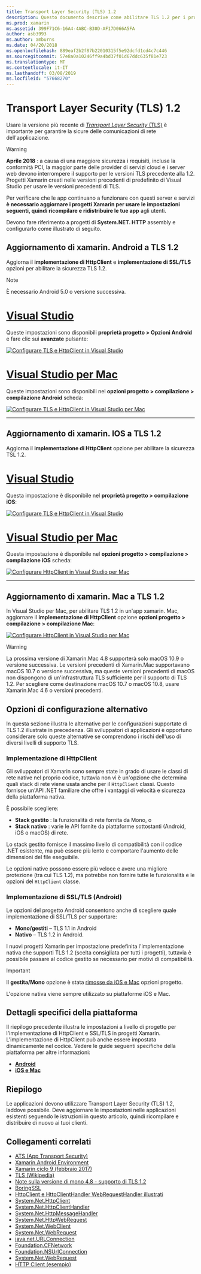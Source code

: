 ```yaml
---
title: Transport Layer Security (TLS) 1.2
description: Questo documento descrive come abilitare TLS 1.2 per i progetti xamarin. IOS, xamarin. Android e xamarin. Mac. Viene illustrato come eseguire questa operazione in Visual Studio 2017 e Visual Studio per Mac.
ms.prod: xamarin
ms.assetid: 399F71C6-16A4-4ABC-B30D-AF17D066A5FA
author: asb3993
ms.author: amburns
ms.date: 04/20/2018
ms.openlocfilehash: 889eaf2b2f87b22010315f5e92dcfd1cd4c7c446
ms.sourcegitcommit: 57e8a0a10246ff9a4bd37f01d67ddc635f81e723
ms.translationtype: MT
ms.contentlocale: it-IT
ms.lasthandoff: 03/08/2019
ms.locfileid: "57668270"
---
```

# <a name="transport-layer-security-tls-12"></a>Transport Layer Security (TLS) 1.2

Usare la versione più recente di [ _Transport Layer Security_ (TLS)](https://en.wikipedia.org/wiki/Transport_Layer_Security) è importante per garantire la sicure delle comunicazioni di rete dell'applicazione.

> [!WARNING]
> **Aprile 2018** : a causa di una maggiore sicurezza i requisiti, incluse la conformità PCI, la maggior parte delle provider di servizi cloud e i server web devono interrompere il supporto per le versioni TLS precedente alla 1.2.  Progetti Xamarin creati nelle versioni precedenti di predefinito di Visual Studio per usare le versioni precedenti di TLS.
>
> Per verificare che le app continuano a funzionare con questi server e servizi **è necessario aggiornare i progetti Xamarin per usare le impostazioni seguenti, quindi ricompilare e ridistribuire le tue app** agli utenti.

Devono fare riferimento a progetti di **System.NET. HTTP** assembly e configurarlo come illustrato di seguito.

## <a name="update-xamarinandroid-to-tls-12"></a>Aggiornamento di xamarin. Android a TLS 1.2

Aggiorna il **implementazione di HttpClient** e **implementazione di SSL/TLS** opzioni per abilitare la sicurezza TLS 1.2.

> [!NOTE]
> È necessario Android 5.0 o versione successiva.

# <a name="visual-studiotabwindows"></a>[Visual Studio](#tab/windows)

Queste impostazioni sono disponibili **proprietà progetto > Opzioni Android** e fare clic sui **avanzate** pulsante:

[![Configurare TLS e HttpClient in Visual Studio](transport-layer-security-images/android-win-sml.png)](transport-layer-security-images/android-win.png#lightbox)

# <a name="visual-studio-for-mactabmacos"></a>[Visual Studio per Mac](#tab/macos)

Queste impostazioni sono disponibili nel **opzioni progetto > compilazione > compilazione Android** scheda:

[![Configurare TLS e HttpClient in Visual Studio per Mac](transport-layer-security-images/android-mac-sml.png)](transport-layer-security-images/android-mac.png#lightbox)

-----

## <a name="update-xamarinios-to-tls-12"></a>Aggiornamento di xamarin. IOS a TLS 1.2

Aggiorna il **implementazione di HttpClient** opzione per abilitare la sicurezza TSL 1.2.

# <a name="visual-studiotabwindows"></a>[Visual Studio](#tab/windows)

Questa impostazione è disponibile nel **proprietà progetto > compilazione iOS**:

[![Configurare TLS e HttpClient in Visual Studio](transport-layer-security-images/ios-win-sml.png)](transport-layer-security-images/ios-win.png#lightbox)

# <a name="visual-studio-for-mactabmacos"></a>[Visual Studio per Mac](#tab/macos)

Questa impostazione è disponibile nel **opzioni progetto > compilazione > compilazione iOS** scheda:

[![Configurare HttpClient in Visual Studio per Mac](transport-layer-security-images/ios-mac-sml.png)](transport-layer-security-images/ios-mac.png#lightbox)

-----

## <a name="update-xamarinmac-to-tls-12"></a>Aggiornamento di xamarin. Mac a TLS 1.2

In Visual Studio per Mac, per abilitare TLS 1.2 in un'app xamarin. Mac, aggiornare il **implementazione di HttpClient** opzione **opzioni progetto > compilazione > compilazione Mac**:

[![Configurare HttpClient in Visual Studio per Mac](transport-layer-security-images/macos-mac-sml.png)](transport-layer-security-images/macos-mac.png#lightbox)

> [!WARNING]
> La prossima versione di Xamarin.Mac 4.8 supporterà solo macOS 10.9 o versione successiva.
> Le versioni precedenti di Xamarin.Mac supportavano macOS 10.7 o versione successiva, ma queste versioni precedenti di macOS non dispongono di un'infrastruttura TLS sufficiente per il supporto di TLS 1.2. Per scegliere come destinazione macOS 10.7 o macOS 10.8, usare Xamarin.Mac 4.6 o versioni precedenti.

## <a name="alternative-configuration-options"></a>Opzioni di configurazione alternativo

In questa sezione illustra le alternative per le configurazioni supportate di TLS 1.2 illustrate in precedenza.
Gli sviluppatori di applicazioni è opportuno considerare solo queste alternative se comprendono i rischi dell'uso di diversi livelli di supporto TLS.

### <a name="httpclient-implementation"></a>Implementazione di HttpClient

Gli sviluppatori di Xamarin sono sempre state in grado di usare le classi di rete native nel proprio codice, tuttavia non vi è un'opzione che determina quali stack di rete viene usata anche per il `HttpClient` classi. Questo fornisce un'API .NET familiare che offre i vantaggi di velocità e sicurezza della piattaforma nativa.

È possibile scegliere:

- **Stack gestito** : la funzionalità di rete fornita da Mono, o
- **Stack nativo** : varie le API fornite da piattaforme sottostanti (Android, iOS o macOS) di rete.

Lo stack gestito fornisce il massimo livello di compatibilità con il codice .NET esistente, ma può essere più lento e comportare l'aumento delle dimensioni del file eseguibile.

Le opzioni native possono essere più veloce e avere una migliore protezione (tra cui TLS 1.2), ma potrebbe non fornire tutte le funzionalità e le opzioni del `HttpClient` classe.

### <a name="ssltls-implementation-android"></a>Implementazione di SSL/TLS (Android)

Le opzioni del progetto Android consentono anche di scegliere quale implementazione di SSL/TLS per supportare:

- **Mono/gestiti** – TLS 1.1 in Android
- **Nativo** – TLS 1.2 in Android.

I nuovi progetti Xamarin per impostazione predefinita l'implementazione nativa che supporti TLS 1.2 (scelta consigliata per tutti i progetti), tuttavia è possibile passare al codice gestito se necessario per motivi di compatibilità.

> [!IMPORTANT]
> Il **gestita/Mono** opzione è stata [rimosse da iOS e Mac](https://developer.xamarin.com/releases/ios/xamarin.ios_10/xamarin.ios_10.8/) opzioni progetto.
>
> L'opzione nativa viene sempre utilizzato su piattaforme iOS e Mac.

## <a name="platform-specific-details"></a>Dettagli specifici della piattaforma

Il riepilogo precedente illustra le impostazioni a livello di progetto per l'implementazione di HttpClient e SSL/TLS in progetti Xamarin. L'implementazione di HttpClient può anche essere impostata dinamicamente nel codice. Vedere le guide seguenti specifiche della piattaforma per altre informazioni:

- [**Android**](~/android/app-fundamentals/http-stack.md)
- [**iOS e Mac**](~/cross-platform/macios/http-stack.md)

## <a name="summary"></a>Riepilogo

Le applicazioni devono utilizzare Transport Layer Security (TLS) 1.2, laddove possibile.
Deve aggiornare le impostazioni nelle applicazioni esistenti seguendo le istruzioni in questo articolo, quindi ricompilare e distribuire di nuovo ai tuoi clienti.

## <a name="related-links"></a>Collegamenti correlati

- [ATS (App Transport Security)](~/ios/app-fundamentals/ats.md)
- [Xamarin.Android Environment](~/android/deploy-test/environment.md)
- [Xamarin ciclo 9 (febbraio 2017)](https://releases.xamarin.com/stable-release-cycle-9/)
- [TLS (Wikipedia)](https://en.wikipedia.org/wiki/Transport_Layer_Security)
- [Note sulla versione di mono 4.8 - supporto di TLS 1.2](https://www.mono-project.com/docs/about-mono/releases/4.8.0/#tls-12-support)
- [BoringSSL](https://boringssl.googlesource.com/boringssl/)
- [HttpClient e HttpClientHandler WebRequestHandler illustrati](https://blogs.msdn.microsoft.com/henrikn/2012/08/07/httpclient-httpclienthandler-and-webrequesthandler-explained/)
- [System.Net.HttpClient](https://msdn.microsoft.com/library/system.net.http.httpclient(v=vs.118).aspx)
- [System.Net.HttpClientHandler](https://msdn.microsoft.com/library/system.net.http.httpclienthandler(v=vs.118).aspx)
- [System.Net.HttpMessageHandler](https://msdn.microsoft.com/library/system.net.http.httpmessagehandler(v=vs.118).aspx)
- [System.Net.HttpWebRequest](https://msdn.microsoft.com/library/system.net.httpwebrequest(v=vs.110).aspx)
- [System.Net.WebClient](https://msdn.microsoft.com/library/system.net.webclient(v=vs.110).aspx)
- [System.Net.WebRequest](https://msdn.microsoft.com/library/system.net.webrequest(v=vs.110).aspx)
- [java.net.URLConnection](https://developer.android.com/reference/java/net/URLConnection.html)
- [Foundation.CFNetwork](xref:CoreFoundation.CFNetwork)
- [Foundation.NSUrlConnection](xref:Foundation.NSUrlConnection)
- [System.Net.WebRequest](https://msdn.microsoft.com/library/system.net.webrequest(v=vs.110).aspx)
- [HTTP Client (esempio)](https://developer.xamarin.com/samples/monotouch/HttpClient/)
